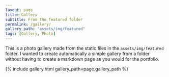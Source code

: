 ```yaml
---
layout: page
title: Gallery
subtitle: From the featured folder
permalink: /gallery/
gallery_path: "assets/img/featured"
tags: [Gallery, Photo]
---
```


This is a photo gallery made from the static files in the `assets/img/featured` folder. 
I wanted to create automatically a simple gallery from a folder without having to create a markdown page as you would for the portfolio.

{% include gallery.html gallery_path=page.gallery_path %}
